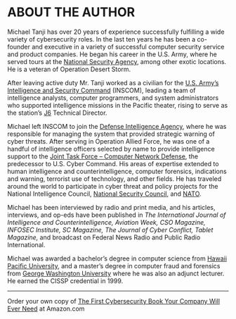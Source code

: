 # ABOUT THE AUTHOR

Michael Tanji has over 20 years of experience successfully fulfilling a wide variety of cybersecurity roles. In the last ten years he has been a co-founder and executive in a variety of successful computer security service and product companies. He began his career in the U.S. Army, where he served tours at the [National Security Agency](https://www.nsa.gov/), among other exotic locations. He is a veteran of Operation Desert Storm.

After leaving active duty Mr. Tanji worked as a civilian for the [U.S. Army’s Intelligence and Security Command](https://www.inscom.army.mil/) (INSCOM), leading a team of intelligence analysts, computer programmers, and system administrators who supported intelligence missions in the Pacific theater, rising to serve as the station’s [J6](https://www.jcs.mil/Directorates/J6-C4-Cyber/) Technical Director. 

Michael left INSCOM to join the [Defense Intelligence Agency](https://www.dia.mil/), where he was responsible for managing the system that provided strategic warning of cyber threats. After serving in Operation Allied Force, he was one of a handful of intelligence officers selected by name to provide intelligence support to the [Joint Task Force – Computer Network Defense](https://en.wikipedia.org/wiki/Joint_Task_Force-Global_Network_Operations), the predecessor to U.S. Cyber Command. His areas of expertise extended to human intelligence and counterintelligence, computer forensics, indications and warning, terrorist use of technology, and other fields. He has traveled around the world to participate in cyber threat and policy projects for the National Intelligence Council, [National Security Council](https://www.whitehouse.gov/nsc/), and [NATO](https://www.nato.int/). 

Michael has been interviewed by radio and print media, and his articles, interviews, and op-eds have been published in *The International Journal of Intelligence and Counterintelligence, Aviation Week, CSO Magazine, INFOSEC Institute, SC Magazine, The Journal of Cyber Conflict, Tablet Magazine,* and broadcast on Federal News Radio and Public Radio International.

Michael was awarded a bachelor’s degree in computer science from [Hawaii Pacific University](https://www.hpu.edu/), and a master’s degree in computer fraud and forensics from [George Washington University](https://www.gwu.edu/) where he was also an adjunct lecturer. He earned the CISSP credential in 1999.

---

Order your own copy of [The First Cybersecurity Book Your Company Will Ever Need](https://www.amazon.com/dp/B07S1RMRY1) at Amazon.com
